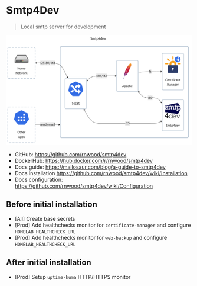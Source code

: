 # Smtp4Dev

> Local smtp server for development

![diagram](../../docs/diagrams/out/apps/smtp4dev.png)

- GitHub: <https://github.com/rnwood/smtp4dev>
- DockerHub: <https://hub.docker.com/r/rnwood/smtp4dev>
- Docs guide: <https://mailosaur.com/blog/a-guide-to-smtp4dev>
- Docs installation <https://github.com/rnwood/smtp4dev/wiki/Installation>
- Docs configuration: <https://github.com/rnwood/smtp4dev/wiki/Configuration>

## Before initial installation

- \[All\] Create base secrets
- \[Prod\] Add healthchecks monitor for `certificate-manager` and configure `HOMELAB_HEALTHCHECK_URL`
- \[Prod\] Add healthchecks monitor for `web-backup` and configure `HOMELAB_HEALTHCHECK_URL`

## After initial installation

- \[Prod\] Setup `uptime-kuma` HTTP/HTTPS monitor
